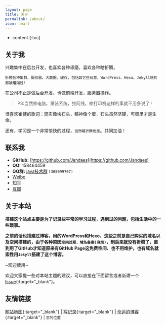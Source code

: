 ```yaml
---
layout: page
title: 关于
permalink: /about/
icon: heart
---
```


* content
{:toc}

## 关于我


兴趣集中在后台开发，也喜欢各种琢磨，喜欢各种瞎折腾。

`折腾各种集群、服务器、大数据、缓存，包括其它些玩意，WordPress、Hexo、Jekyll啥的都被糟蹋过!`

在公司不止是做后台开发，也做前端开发，服务器操作。

> PS:当然修电脑，重装系统，拉网线，修打印机这样的事就不用多说了！

很喜欢崔健的歌词：现实像块石头，精神像个蛋，石头虽然坚硬，可蛋里才是生命。

还有，学习是一个非常愉快的过程，`当然瞎折腾也是`。共同加油！


## 联系我

* **GitHub:**   [https://github.com/Jandaes](https://github.com/Jandaes)
* **QQ:**  158464459
* **QQ群:**  [java技术群](http://jq.qq.com/?_wv=1027&k=40Isttj) `(365099707)`
* [Weibo](http://weibo.com/2978755757)
* [知乎](https://www.zhihu.com/people/deng-dai-shi-hou)
* [豆瓣](https://www.douban.com/people/150508733/)


## 关于本站
   **搭建这个站点主要是为了记录些平常的学习过程，遇到过的问题，包括生活中的一些琐事。**

**之前的话也搭建过博客，用的WordPress和Hexo，这些之前是自己购买的域名以及空间搭建的，由于各种原因`空间过期，域名备案(麻烦)`，到后来就没有折腾了，直到用了GitHub才知道原来有GitHub Page这免费空间、也不用维护，也有域名就索性用`Jekyll`搭建了这个博客。**



~欢迎使用~

欢迎大家提一些对本站主题的建议，可以直接在下面留言或者新建一个 [Issue](https://github.com/Jandaes/Jandaes.github.io/issues){:target="_blank"}。




## 友情链接
[网站地图](/sitemap.xml){:target="_blank"}  \| [写记录](http://xiejilu.com/){:target="_blank"}  \| [命运的博客](http://457375608.github.io){:target="_blank"} \|  `您的位置`

